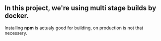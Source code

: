## In this project, we're using multi stage builds by docker.

Installing **npm** is actualy good for building, on production is not that necessery. 